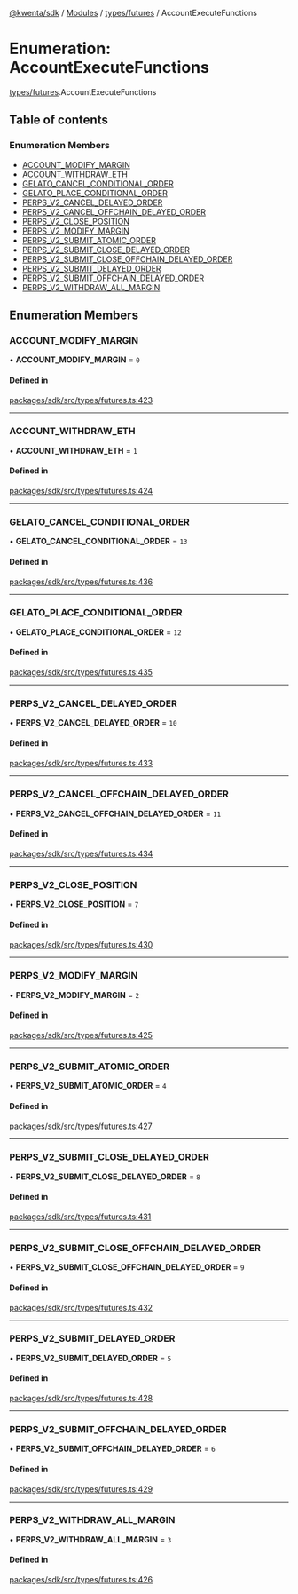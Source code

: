[@kwenta/sdk](../README.md) / [Modules](../modules.md) / [types/futures](../modules/types_futures.md) / AccountExecuteFunctions

# Enumeration: AccountExecuteFunctions

[types/futures](../modules/types_futures.md).AccountExecuteFunctions

## Table of contents

### Enumeration Members

- [ACCOUNT\_MODIFY\_MARGIN](types_futures.AccountExecuteFunctions.md#account_modify_margin)
- [ACCOUNT\_WITHDRAW\_ETH](types_futures.AccountExecuteFunctions.md#account_withdraw_eth)
- [GELATO\_CANCEL\_CONDITIONAL\_ORDER](types_futures.AccountExecuteFunctions.md#gelato_cancel_conditional_order)
- [GELATO\_PLACE\_CONDITIONAL\_ORDER](types_futures.AccountExecuteFunctions.md#gelato_place_conditional_order)
- [PERPS\_V2\_CANCEL\_DELAYED\_ORDER](types_futures.AccountExecuteFunctions.md#perps_v2_cancel_delayed_order)
- [PERPS\_V2\_CANCEL\_OFFCHAIN\_DELAYED\_ORDER](types_futures.AccountExecuteFunctions.md#perps_v2_cancel_offchain_delayed_order)
- [PERPS\_V2\_CLOSE\_POSITION](types_futures.AccountExecuteFunctions.md#perps_v2_close_position)
- [PERPS\_V2\_MODIFY\_MARGIN](types_futures.AccountExecuteFunctions.md#perps_v2_modify_margin)
- [PERPS\_V2\_SUBMIT\_ATOMIC\_ORDER](types_futures.AccountExecuteFunctions.md#perps_v2_submit_atomic_order)
- [PERPS\_V2\_SUBMIT\_CLOSE\_DELAYED\_ORDER](types_futures.AccountExecuteFunctions.md#perps_v2_submit_close_delayed_order)
- [PERPS\_V2\_SUBMIT\_CLOSE\_OFFCHAIN\_DELAYED\_ORDER](types_futures.AccountExecuteFunctions.md#perps_v2_submit_close_offchain_delayed_order)
- [PERPS\_V2\_SUBMIT\_DELAYED\_ORDER](types_futures.AccountExecuteFunctions.md#perps_v2_submit_delayed_order)
- [PERPS\_V2\_SUBMIT\_OFFCHAIN\_DELAYED\_ORDER](types_futures.AccountExecuteFunctions.md#perps_v2_submit_offchain_delayed_order)
- [PERPS\_V2\_WITHDRAW\_ALL\_MARGIN](types_futures.AccountExecuteFunctions.md#perps_v2_withdraw_all_margin)

## Enumeration Members

### ACCOUNT\_MODIFY\_MARGIN

• **ACCOUNT\_MODIFY\_MARGIN** = ``0``

#### Defined in

[packages/sdk/src/types/futures.ts:423](https://github.com/Kwenta/kwenta/blob/28493a909/packages/sdk/src/types/futures.ts#L423)

___

### ACCOUNT\_WITHDRAW\_ETH

• **ACCOUNT\_WITHDRAW\_ETH** = ``1``

#### Defined in

[packages/sdk/src/types/futures.ts:424](https://github.com/Kwenta/kwenta/blob/28493a909/packages/sdk/src/types/futures.ts#L424)

___

### GELATO\_CANCEL\_CONDITIONAL\_ORDER

• **GELATO\_CANCEL\_CONDITIONAL\_ORDER** = ``13``

#### Defined in

[packages/sdk/src/types/futures.ts:436](https://github.com/Kwenta/kwenta/blob/28493a909/packages/sdk/src/types/futures.ts#L436)

___

### GELATO\_PLACE\_CONDITIONAL\_ORDER

• **GELATO\_PLACE\_CONDITIONAL\_ORDER** = ``12``

#### Defined in

[packages/sdk/src/types/futures.ts:435](https://github.com/Kwenta/kwenta/blob/28493a909/packages/sdk/src/types/futures.ts#L435)

___

### PERPS\_V2\_CANCEL\_DELAYED\_ORDER

• **PERPS\_V2\_CANCEL\_DELAYED\_ORDER** = ``10``

#### Defined in

[packages/sdk/src/types/futures.ts:433](https://github.com/Kwenta/kwenta/blob/28493a909/packages/sdk/src/types/futures.ts#L433)

___

### PERPS\_V2\_CANCEL\_OFFCHAIN\_DELAYED\_ORDER

• **PERPS\_V2\_CANCEL\_OFFCHAIN\_DELAYED\_ORDER** = ``11``

#### Defined in

[packages/sdk/src/types/futures.ts:434](https://github.com/Kwenta/kwenta/blob/28493a909/packages/sdk/src/types/futures.ts#L434)

___

### PERPS\_V2\_CLOSE\_POSITION

• **PERPS\_V2\_CLOSE\_POSITION** = ``7``

#### Defined in

[packages/sdk/src/types/futures.ts:430](https://github.com/Kwenta/kwenta/blob/28493a909/packages/sdk/src/types/futures.ts#L430)

___

### PERPS\_V2\_MODIFY\_MARGIN

• **PERPS\_V2\_MODIFY\_MARGIN** = ``2``

#### Defined in

[packages/sdk/src/types/futures.ts:425](https://github.com/Kwenta/kwenta/blob/28493a909/packages/sdk/src/types/futures.ts#L425)

___

### PERPS\_V2\_SUBMIT\_ATOMIC\_ORDER

• **PERPS\_V2\_SUBMIT\_ATOMIC\_ORDER** = ``4``

#### Defined in

[packages/sdk/src/types/futures.ts:427](https://github.com/Kwenta/kwenta/blob/28493a909/packages/sdk/src/types/futures.ts#L427)

___

### PERPS\_V2\_SUBMIT\_CLOSE\_DELAYED\_ORDER

• **PERPS\_V2\_SUBMIT\_CLOSE\_DELAYED\_ORDER** = ``8``

#### Defined in

[packages/sdk/src/types/futures.ts:431](https://github.com/Kwenta/kwenta/blob/28493a909/packages/sdk/src/types/futures.ts#L431)

___

### PERPS\_V2\_SUBMIT\_CLOSE\_OFFCHAIN\_DELAYED\_ORDER

• **PERPS\_V2\_SUBMIT\_CLOSE\_OFFCHAIN\_DELAYED\_ORDER** = ``9``

#### Defined in

[packages/sdk/src/types/futures.ts:432](https://github.com/Kwenta/kwenta/blob/28493a909/packages/sdk/src/types/futures.ts#L432)

___

### PERPS\_V2\_SUBMIT\_DELAYED\_ORDER

• **PERPS\_V2\_SUBMIT\_DELAYED\_ORDER** = ``5``

#### Defined in

[packages/sdk/src/types/futures.ts:428](https://github.com/Kwenta/kwenta/blob/28493a909/packages/sdk/src/types/futures.ts#L428)

___

### PERPS\_V2\_SUBMIT\_OFFCHAIN\_DELAYED\_ORDER

• **PERPS\_V2\_SUBMIT\_OFFCHAIN\_DELAYED\_ORDER** = ``6``

#### Defined in

[packages/sdk/src/types/futures.ts:429](https://github.com/Kwenta/kwenta/blob/28493a909/packages/sdk/src/types/futures.ts#L429)

___

### PERPS\_V2\_WITHDRAW\_ALL\_MARGIN

• **PERPS\_V2\_WITHDRAW\_ALL\_MARGIN** = ``3``

#### Defined in

[packages/sdk/src/types/futures.ts:426](https://github.com/Kwenta/kwenta/blob/28493a909/packages/sdk/src/types/futures.ts#L426)
